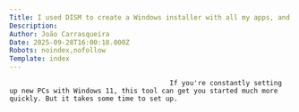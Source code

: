 ```yaml
---
Title: I used DISM to create a Windows installer with all my apps, and here's how it works
Description: 
Author: João Carrasqueira
Date: 2025-09-28T16:00:18.000Z
Robots: noindex,nofollow
Template: index
---
```


                                            If you're constantly setting up new PCs with Windows 11, this tool can get you started much more quickly. But it takes some time to set up.
                                        